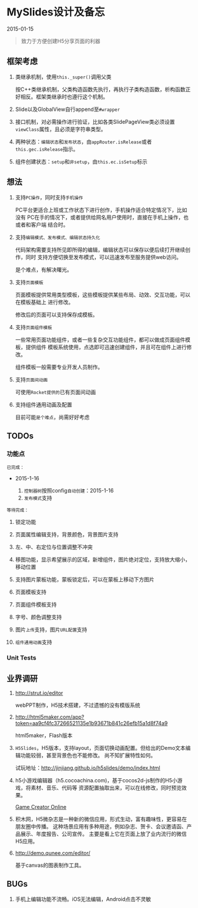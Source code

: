 # MySlides设计及备忘

2015-01-15


> 致力于方便创建H5分享页面的利器

## 框架考虑

1. 类继承机制，使用`this._super()`调用父类
    
    按C++类继承机制，父类构造函数先执行，再执行子类构造函数，析构函数正好相反。框架类继承时也遵行这个机制。

2. Slide以及GlobalView自行append至`#wrapper`
3. 接口机制，对必需操作进行验证，比如各类SlidePageView类必须设置`viewClass`属性，且必须是字符串类型。

4. 两种状态：`编辑状态`和`发布状态`，由`appRouter.isRelease`或者`this.gec.isRelease`指示。

5. 组件创建状态：`setup`和`非setup`，由`this.ec.isSetup`标示


## 想法

1. 支持`PC操作`，同时支持`手机操作`

    PC平台更适合上班或工作状态下进行创作，手机操作适合特定情况下，比如没有
    PC在手的情况下，或者提供给网名用户使用时，直接在手机上操作，也或者和客户端
    结合时。

2. 支持`编辑模式、发布模式、编辑状态持久化`

    代码架构需要支持所见即所得的编辑，编辑状态可以保存以便后续打开继续创作，同时
    支持方便切换至发布模式，可以迅速发布至服务提供web访问。

    是个难点，有解决曙光。

3. 支持`页面模板`

    页面模板提供常用类型模板，这些模板提供某些布局、动效、交互功能，可以在模板基础上
    进行修改。

    修改后的页面可以支持保存成模板。

4. 支持`页面组件模板`

    一些常用页面功能组件，或者一些复杂交互功能组件，都可以做成页面组件模板，提供组件
    模板系统使用，点选即可迅速创建组件，并且可在组件上进行修改。

    组件模板一般需要专业开发人员制作。

5. 支持`页面间动画`

    可使用`Rocket提供的`已有页面间动画

6. 支持组件通用动画及配置

    目前可能`是个难点`，尚需好好考虑


## TODOs

### 功能点

`已完成：`

* 2015-1-16

    1. `控制器树`按照config`自动创建`：2015-1-16
    2. `发布模式`支持

`等待完成：`

1. 锁定功能
5. 页面属性编辑支持，背景颜色，背景图片支持
4. 左、中、右定位与位置调整不冲突

2. 移图功能，显示希望展示的区域，新增组件，图片绝对定位，支持放大缩小，移动位置
3. 支持图片蒙板功能，蒙板锁定后，可以在蒙板上移动下方图片

3. 页面模板支持
4. 页面组件模板支持
5. 字号、颜色调整支持
2. 图片`上传`支持，图片`URL配置`支持
2. `组件通用动画`支持



### Unit Tests 


## 业界调研

1. http://strut.io/editor

    webPPT制作，H5技术搭建，不过遗憾的没有模版系统

2. http://html5maker.com/app?token=aa9cf4fc37266521135e1b93671b841c26efb15a1d8f74a9 

    html5maker，Flash版本

3. `H5Slides`，H5版本，支持layout，页面切换动画配置。但给出的Demo文本编辑功能较弱，甚至背景色也不能修改。
    尚不知扩展特性如何。

    试玩地址：http://jinjiang.github.io/h5slides/demo/index.html


1. h5小游戏编辑器（h5.cocoachina.com)，基于cocos2d-js制作的H5小游戏，将素材、音乐、代码等
    资源配置抽取出来，可以在线修改，同时预览效果。

    <a href="http://h5.cocoachina.com/template/">Game Creator Online</a>

2. 积木网，H5微杂志是一种新的微信应用，形式生动，富有趣味性，更容易在朋友圈中传播。
    这种场景应用有多种用途，例如杂志、贺卡、会议邀请函、产品展示、年度报告、公司宣传。
    主要是看上它在页面上放了业内流行的微信H5应用。


6. http://demo.qunee.com/editor/
    
    基于canvas的图表制作工具。





## BUGs

1. 手机上编辑功能不流畅。iOS无法编辑，Android点击不灵敏


